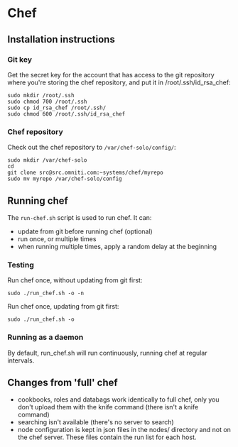 # Chef

## Installation instructions

### Git key

Get the secret key for the account that has access to the git repository where
you're storing the chef repository, and put it in /root/.ssh/id_rsa_chef:

    sudo mkdir /root/.ssh
    sudo chmod 700 /root/.ssh
    sudo cp id_rsa_chef /root/.ssh/
    sudo chmod 600 /root/.ssh/id_rsa_chef

### Chef repository

Check out the chef repository to `/var/chef-solo/config/`:

    sudo mkdir /var/chef-solo
    cd
    git clone src@src.omniti.com:~systems/chef/myrepo
    sudo mv myrepo /var/chef-solo/config


## Running chef

The `run-chef.sh` script is used to run chef. It can:

 - update from git before running chef (optional)
 - run once, or multiple times
 - when running multiple times, apply a random delay at the beginning

### Testing

Run chef once, without updating from git first:

    sudo ./run_chef.sh -o -n

Run chef once, updating from git first:

    sudo ./run_chef.sh -o

### Running as a daemon

By default, run_chef.sh will run continuously, running chef at regular
intervals.

## Changes from 'full' chef

 - cookbooks, roles and databags work identically to full chef, only you don't
   upload them with the knife command (there isn't a knife command)
 - searching isn't available (there's no server to search)
 - node configuration is kept in json files in the nodes/ directory and not on
   the chef server. These files contain the run list for each host.
